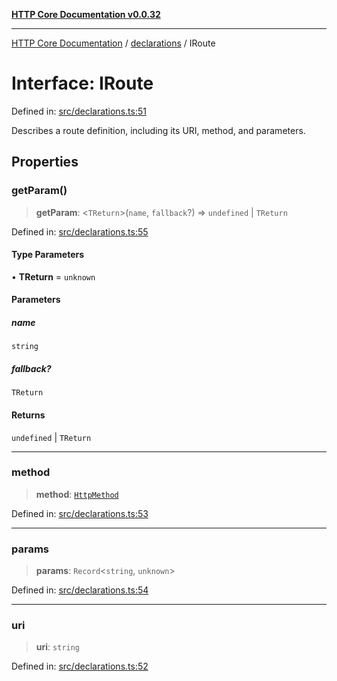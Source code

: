 [**HTTP Core Documentation v0.0.32**](../../README.md)

***

[HTTP Core Documentation](../../modules.md) / [declarations](../README.md) / IRoute

# Interface: IRoute

Defined in: [src/declarations.ts:51](https://github.com/stonemjs/http-core/blob/680e946aeb5100b42b4836417719aba730586478/src/declarations.ts#L51)

Describes a route definition, including its URI, method, and parameters.

## Properties

### getParam()

> **getParam**: \<`TReturn`\>(`name`, `fallback`?) => `undefined` \| `TReturn`

Defined in: [src/declarations.ts:55](https://github.com/stonemjs/http-core/blob/680e946aeb5100b42b4836417719aba730586478/src/declarations.ts#L55)

#### Type Parameters

• **TReturn** = `unknown`

#### Parameters

##### name

`string`

##### fallback?

`TReturn`

#### Returns

`undefined` \| `TReturn`

***

### method

> **method**: [`HttpMethod`](../type-aliases/HttpMethod.md)

Defined in: [src/declarations.ts:53](https://github.com/stonemjs/http-core/blob/680e946aeb5100b42b4836417719aba730586478/src/declarations.ts#L53)

***

### params

> **params**: `Record`\<`string`, `unknown`\>

Defined in: [src/declarations.ts:54](https://github.com/stonemjs/http-core/blob/680e946aeb5100b42b4836417719aba730586478/src/declarations.ts#L54)

***

### uri

> **uri**: `string`

Defined in: [src/declarations.ts:52](https://github.com/stonemjs/http-core/blob/680e946aeb5100b42b4836417719aba730586478/src/declarations.ts#L52)
